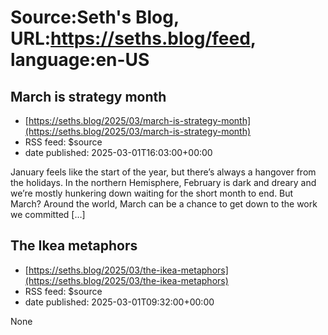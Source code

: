 # Source:Seth's Blog, URL:https://seths.blog/feed, language:en-US

## March is strategy month
 - [https://seths.blog/2025/03/march-is-strategy-month](https://seths.blog/2025/03/march-is-strategy-month)
 - RSS feed: $source
 - date published: 2025-03-01T16:03:00+00:00

January feels like the start of the year, but there&#8217;s always a hangover from the holidays. In the northern Hemisphere, February is dark and dreary and we&#8217;re mostly hunkering down waiting for the short month to end. But March? Around the world, March can be a chance to get down to the work we committed [&#8230;]

## The Ikea metaphors
 - [https://seths.blog/2025/03/the-ikea-metaphors](https://seths.blog/2025/03/the-ikea-metaphors)
 - RSS feed: $source
 - date published: 2025-03-01T09:32:00+00:00

None

